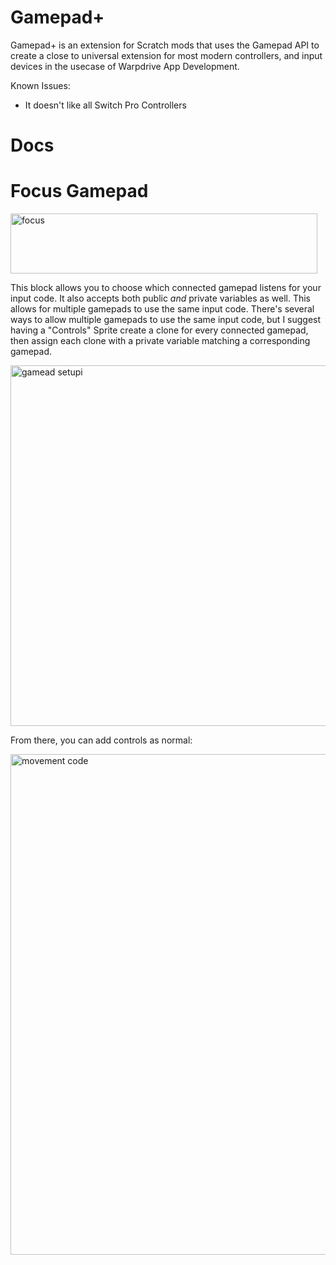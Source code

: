 # Gamepad+
Gamepad+ is an extension for Scratch mods that uses the Gamepad API to create a close to universal extension for most modern controllers, and input devices in the usecase of Warpdrive App Development.

Known Issues:
- It doesn't like all Switch Pro Controllers

# Docs
# Focus Gamepad

<img width="491" height="96" alt="focus" src="https://github.com/user-attachments/assets/8155c540-8a0e-4771-8c22-fe4436d2aa71" />

This block allows you to choose which connected gamepad listens for your input code. It also accepts both public *and* private variables as well. This allows for multiple gamepads to use the same input code.
There's several ways to allow multiple gamepads to use the same input code, but I suggest having a "Controls" Sprite create a clone for every connected gamepad, then assign each clone with a private variable matching a corresponding gamepad.

<img width="687" height="577" alt="gamead setupi" src="https://github.com/user-attachments/assets/d3526c72-e6db-4c40-98ae-2d7534473e7e" />

From there, you can add controls as normal:

<img width="1670" height="801" alt="movement code" src="https://github.com/user-attachments/assets/73c492d1-5fac-465e-9def-2f278a9e38e5" />
